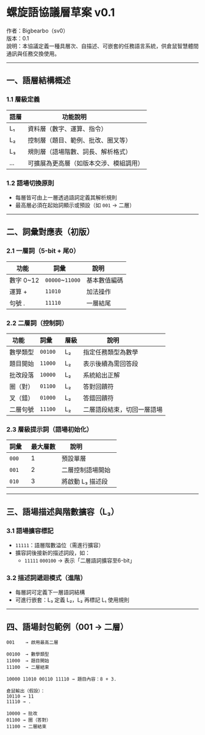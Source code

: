 # 螺旋語協議層草案 v0.1

作者：Bigbearbo（sv0）  
版本：0.1  
說明：本協議定義一種具層次、自描述、可嵌套的任務語言系統，供倉鼠智慧體間通訊與任務交換使用。

---

## 一、語層結構概述

### 1.1 層級定義

| 語層 | 功能說明               |
|------|------------------------|
| L₁   | 資料層（數字、運算、指令）   |
| L₂   | 控制層（題目、範例、批改、圈叉等） |
| L₃   | 規則層（語場階數、詞長、解析格式） |
| ...  | 可擴展為更高層（如版本交涉、模組調用） |

### 1.2 語場切換原則

- 每層皆可由上一層透過語詞定義其解析規則  
- 最高層必須在起始詞顯示或預設（如 `001` → 二層）

---

## 二、詞彙對應表（初版）

### 2.1 一層詞（5-bit + 尾0）

| 功能   | 詞彙     | 說明         |
|--------|----------|--------------|
| 數字 0~12 | `00000`~`11000` | 基本數值編碼 |
| 運算 +   | `11010` | 加法操作     |
| 句號 .   | `11110` | 一層結尾     |

### 2.2 二層詞（控制詞）

| 功能     | 詞彙    | 層級 | 說明             |
|----------|---------|------|------------------|
| 數學類型 | `00100` | L₂   | 指定任務類型為數學 |
| 題目開始 | `11000` | L₂   | 表示後續為需回答段 |
| 批改段落 | `10000` | L₂   | 系統給出正解       |
| 圈（對） | `01100` | L₂   | 答對回饋符       |
| 叉（錯） | `01000` | L₂   | 答錯回饋符       |
| 二層句號 | `11100` | L₂   | 二層語段結束，切回一層語場 |

### 2.3 層級提示詞（語場初始化）

| 詞彙   | 最大層數 | 說明               |
|--------|----------|--------------------|
| `000`  | 1        | 預設單層           |
| `001`  | 2        | 二層控制語場開始   |
| `010`  | 3        | 將啟動 L₃ 描述段   |

---

## 三、語場描述與階數擴容（L₃）

### 3.1 語場擴容標記

- `11111`：語層階數溢位（需進行擴容）
- 擴容詞後接新的描述詞段，如：
  - `11111` `000100` → 表示「二層語詞擴容至6-bit」

### 3.2 描述詞遞迴模式（進階）

- 每層詞可定義下一層語詞結構  
- 可進行嵌套：L₃ 定義 L₂，L₂ 再標記 L₁ 使用規則

---

## 四、語場封包範例（001 → 二層）

```text
001    → 啟用最高二層

00100  → 數學類型
11000  → 題目開始
11100  → 二層結束

10000 11010 00110 11110 → 題目內容：8 + 3.

倉鼠輸出（假設）：
10110 → 11
11110 → .

10000 → 批改
01100 → 圈（答對）
11100 → 二層結束
